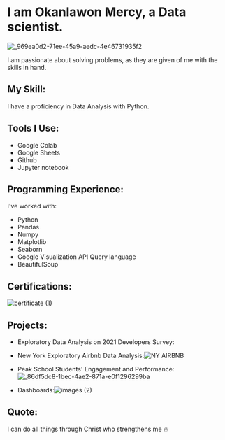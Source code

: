 # I am Okanlawon Mercy, a Data scientist.
![_969ea0d2-71ee-45a9-aedc-4e46731935f2](https://github.com/mtsokanlawon/mtsrepositary/assets/109174561/3808c3ce-b4f6-4568-9b59-2819a6ee3529)

I am passionate about solving problems, as they are given of me with the skills in hand.

## My Skill:
I have a proficiency in Data Analysis with Python.

## Tools I Use:
- Google Colab
- Google Sheets
- Github
- Jupyter notebook
  
## Programming Experience:
I've worked with:
  - Python
  - Pandas
  - Numpy
  - Matplotlib
  - Seaborn
  - Google Visualization API Query language
  - BeautifulSoup

## Certifications:
![certificate (1)](https://github.com/mtsokanlawon/mtsrepositary/assets/109174561/39c166f3-38a3-4466-ae72-39777ac7e515)

## Projects:
- Exploratory Data Analysis on 2021 Developers Survey:
- New York Exploratory Airbnb Data Analysis:![NY AIRBNB](https://github.com/mtsokanlawon/mtsrepositary/assets/109174561/2b10d309-9e74-4127-8af2-4f62bd1b3e84)

- Peak School Students' Engagement and Performance:![_86df5dc8-1bec-4ae2-871a-e0f1296299ba](https://github.com/mtsokanlawon/mtsrepositary/assets/109174561/330553d8-1fc7-4fb0-93a3-22f839ff89b7)

- Dashboards:![images (2)](https://github.com/mtsokanlawon/mtsrepositary/assets/109174561/e2a5c208-7d26-4bba-a259-80bdd25c7763)


## Quote:
I can do all things through Christ who strengthens me 🔥
